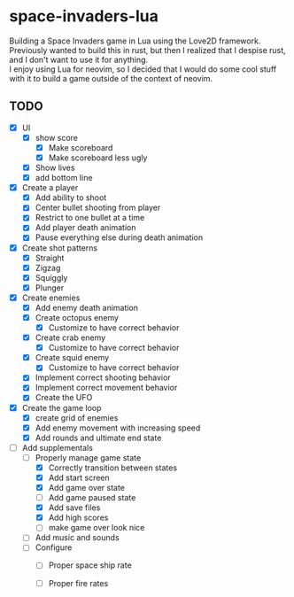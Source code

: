 # space-invaders-lua

Building a Space Invaders game in Lua using the Love2D framework.
Previously wanted to build this in rust, but then I realized 
that I despise rust, and I don't want to use it for anything.  
I enjoy using Lua for neovim, so I decided that I would do some 
cool stuff with it to build a game outside of the context of neovim.


## TODO 

- [x] UI 
    - [x] show score
        - [x] Make scoreboard
        - [x] Make scoreboard less ugly
    - [x] Show lives 
    - [x] add bottom line 

- [x] Create a player 
    - [x] Add ability to shoot
    - [x] Center bullet shooting from player 
    - [x] Restrict to one bullet at a time
    - [x] Add player death animation 
    - [x] Pause everything else during death animation

- [x] Create shot patterns 
    - [x] Straight 
    - [x] Zigzag
    - [x] Squiggly
    - [x] Plunger

- [x] Create enemies
    - [x] Add enemy death animation
    - [x] Create octopus enemy
        - [x] Customize to have correct behavior
    - [x] Create crab enemy
        - [x] Customize to have correct behavior
    - [x] Create squid enemy
        - [x] Customize to have correct behavior
    - [x] Implement correct shooting behavior
    - [x] Implement correct movement behavior 
    - [x] Create the UFO 

- [x] Create the game loop
    - [x] create grid of enemies
    - [x] Add enemy movement with increasing speed 
    - [x] Add rounds and ultimate end state 

- [ ] Add supplementals
    - [ ] Properly manage game state
        - [x] Correctly transition between states
        - [x] Add start screen
        - [x] Add game over state 
        - [ ] Add game paused state
        - [x] Add save files
        - [x] Add high scores
        - [ ] make game over look nice
    - [ ] Add music and sounds 
    - [ ] Configure 
        - [ ] Proper space ship rate 
        - [ ] Proper fire rates


